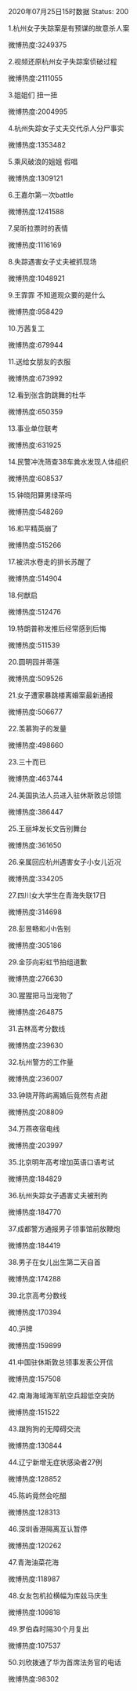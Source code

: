 2020年07月25日15时数据
Status: 200

1.杭州女子失踪案是有预谋的故意杀人案

微博热度:3249375

2.视频还原杭州女子失踪案侦破过程

微博热度:2111055

3.姐姐们 扭一扭

微博热度:2004995

4.杭州失踪女子丈夫交代杀人分尸事实

微博热度:1353482

5.乘风破浪的姐姐 假唱

微博热度:1309121

6.王嘉尔第一次battle

微博热度:1241588

7.吴昕拉票时的表情

微博热度:1116169

8.失踪遇害女子丈夫被抓现场

微博热度:1048921

9.王霏霏 不知道观众要的是什么

微博热度:958429

10.万茜复工

微博热度:679944

11.送给女朋友的衣服

微博热度:673992

12.看到张含韵跳舞的杜华

微博热度:650359

13.事业单位联考

微博热度:631925

14.民警冲洗筛查38车粪水发现人体组织

微博热度:608537

15.钟晓阳算男绿茶吗

微博热度:548269

16.和平精英崩了

微博热度:515266

17.被洪水卷走的排长苏醒了

微博热度:514904

18.何猷启

微博热度:512476

19.特朗普称发推后经常感到后悔

微博热度:511539

20.圆明园并蒂莲

微博热度:509526

21.女子遭家暴跳楼离婚案最新通报

微博热度:506677

22.羡慕狗子的发量

微博热度:498660

23.三十而已

微博热度:463744

24.美国执法人员进入驻休斯敦总领馆

微博热度:386447

25.王丽坤发长文告别舞台

微博热度:361650

26.亲属回应杭州遇害女子小女儿近况

微博热度:334205

27.四川女大学生在青海失联17日

微博热度:314698

28.彭昱畅和小h告别

微博热度:305186

29.金莎向彩虹节拍组道歉

微博热度:276630

30.猩猩把马当宠物了

微博热度:264875

31.吉林高考分数线

微博热度:239630

32.杭州警方的工作量

微博热度:236007

33.钟晓芹陈屿离婚后竟然有点甜

微博热度:208809

34.万燕夜宿电线

微博热度:203997

35.北京明年高考增加英语口语考试

微博热度:184829

36.杭州失踪女子遇害丈夫被刑拘

微博热度:184770

37.成都警方通报男子领事馆前放鞭炮

微博热度:184419

38.男子在女儿出生第二天自首

微博热度:174288

39.北京高考分数线

微博热度:170394

40.沪牌

微博热度:159899

41.中国驻休斯敦总领事发表公开信

微博热度:157508

42.南海海域海军航空兵超低空突防

微博热度:151522

43.跟狗狗的无障碍交流

微博热度:130844

44.辽宁新增无症状感染者27例

微博热度:128852

45.陈屿竟然会吃醋

微博热度:128313

46.深圳香港隔离互认暂停

微博热度:120262

47.青海油菜花海

微博热度:118987

48.女友包机拉横幅为库兹马庆生

微博热度:109818

49.罗伯森时隔30个月复出

微博热度:107537

50.刘欣拨通了华为首席法务官的电话

微博热度:98302

